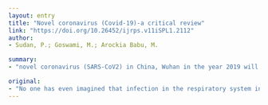 ```yaml
---
layout: entry
title: "Novel coronavirus (Covid-19)-a critical review"
link: "https://doi.org/10.26452/ijrps.v11iSPL1.2112"
author:
- Sudan, P.; Goswami, M.; Arockia Babu, M.

summary:
- "novel coronavirus (SARS-CoV2) in China, Wuhan in the year 2019 will come out as an extremely communicable infection. The World Health Organization (WHO) has acknowledged the current epidemic as a threat to whole population worldwide. At present, still we have not reached the advanced levels of research to treat and control this contagious disease. This review will be a source of refer-ence to young researchers for advanced studies."

original:
- "No one has even imagined that infection in the respiratory system in the form of pneumonia because of novel coronavirus (SARS-CoV2) in small town of China, Wuhan during end of December in the year 2019 will come out as an extremely communicable infection. The World Health Organization (WHO) has acknowledged the current epidemic as a threat to whole population worldwide. At present, still we have not reached the advanced levels of research to treat and control this contagious disease. Due to lack of information about the pathogenesis and proliferation pathways of this novel corona virus, whole world is looking forward for its exact prophylaxis. On the basis of recent proofs provided by review and research articles from various gen-uine sources, we tried thoroughly to summarize the various factors regarding COVID-19 like its epidemiology, clinical characteristics, diagnosis, treatment and prevention. Through this review we have made an effort to present a com-mon conceptual literature on coronavirus to help community to fight against this dangerous virus, and will hope that this review will be a source of refer-ence to young researchers for advanced studies."
---
```


